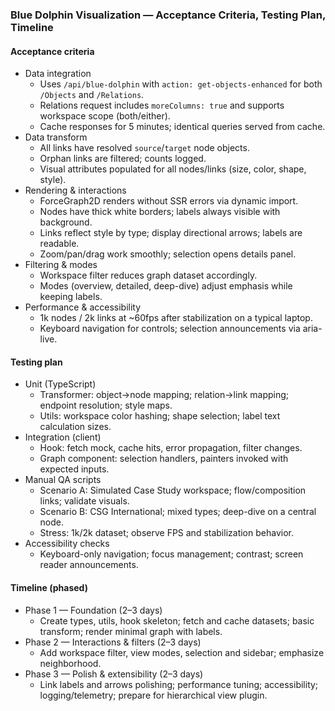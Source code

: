 ### Blue Dolphin Visualization — Acceptance Criteria, Testing Plan, Timeline

#### Acceptance criteria

- Data integration
  - Uses `/api/blue-dolphin` with `action: get-objects-enhanced` for both `/Objects` and `/Relations`.
  - Relations request includes `moreColumns: true` and supports workspace scope (both/either).
  - Cache responses for 5 minutes; identical queries served from cache.
- Data transform
  - All links have resolved `source`/`target` node objects.
  - Orphan links are filtered; counts logged.
  - Visual attributes populated for all nodes/links (size, color, shape, style).
- Rendering & interactions
  - ForceGraph2D renders without SSR errors via dynamic import.
  - Nodes have thick white borders; labels always visible with background.
  - Links reflect style by type; display directional arrows; labels are readable.
  - Zoom/pan/drag work smoothly; selection opens details panel.
- Filtering & modes
  - Workspace filter reduces graph dataset accordingly.
  - Modes (overview, detailed, deep-dive) adjust emphasis while keeping labels.
- Performance & accessibility
  - 1k nodes / 2k links at ~60fps after stabilization on a typical laptop.
  - Keyboard navigation for controls; selection announcements via aria-live.

#### Testing plan

- Unit (TypeScript)
  - Transformer: object→node mapping; relation→link mapping; endpoint resolution; style maps.
  - Utils: workspace color hashing; shape selection; label text calculation sizes.
- Integration (client)
  - Hook: fetch mock, cache hits, error propagation, filter changes.
  - Graph component: selection handlers, painters invoked with expected inputs.
- Manual QA scripts
  - Scenario A: Simulated Case Study workspace; flow/composition links; validate visuals.
  - Scenario B: CSG International; mixed types; deep-dive on a central node.
  - Stress: 1k/2k dataset; observe FPS and stabilization behavior.
- Accessibility checks
  - Keyboard-only navigation; focus management; contrast; screen reader announcements.

#### Timeline (phased)

- Phase 1 — Foundation (2–3 days)
  - Create types, utils, hook skeleton; fetch and cache datasets; basic transform; render minimal graph with labels.
- Phase 2 — Interactions & filters (2–3 days)
  - Add workspace filter, view modes, selection and sidebar; emphasize neighborhood.
- Phase 3 — Polish & extensibility (2–3 days)
  - Link labels and arrows polishing; performance tuning; accessibility; logging/telemetry; prepare for hierarchical view plugin.
